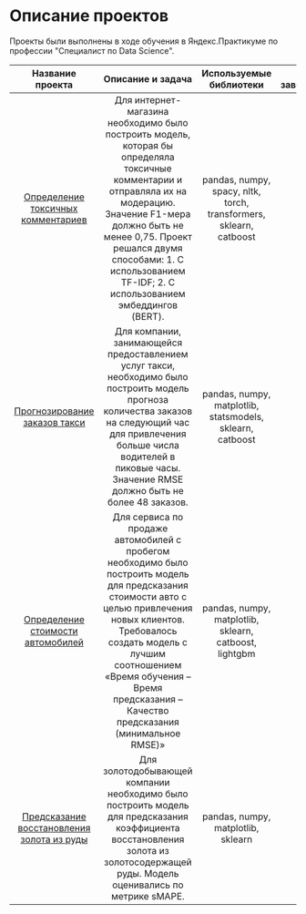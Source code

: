 # Описание проектов

Проекты были выполнены в ходе обучения в Яндекс.Практикуме по профессии "Специалист по Data Science".

| Название проекта | Описание и задача | Используемые библиотеки | Год завершения |
| :--------------: | :---------------: | :---------------------: | :-------------:|
| [Определение токсичных комментариев](toxic_comments) | Для интернет-магазина необходимо было построить модель, которая бы определяла токсичные комментарии и отправляла их на модерацию. Значение F1-мера должно быть не менее 0,75. Проект решался двумя способами: 1. С использованием TF-IDF; 2. С использованием эмбеддингов (BERT). | pandas, numpy, spacy, nltk, torch, transformers, sklearn, catboost | 2022 |
| [Прогнозирование заказов такси](taxi_orders_forecast) | Для компании, занимающейся предоставлением услуг такси, необходимо было построить модель прогноза количества заказов на следующий час для привлечения больше числа водителей в пиковые часы. Значение RMSE должно быть не более 48 заказов. | pandas, numpy, matplotlib, statsmodels, sklearn, catboost | 2022 |
| [Определение стоимости автомобилей](cost_cars_determination) | Для сервиса по продаже автомобилей с пробегом необходимо было построить модель для предсказания стоимости авто с целью привлечения новых клиентов. Требовалось создать модель с лучшим соотношением «Время обучения – Время предсказания – Качество предсказания (минимальное RMSE)» | pandas, numpy, matplotlib, sklearn, catboost, lightgbm | 2022 |
| [Предсказание восстановления золота из руды](recovery_of_gold_from_ore) | Для золотодобывающей компании необходимо было построить модель для предсказания коэффициента восстановления золота из золотосодержащей руды. Модель оценивались по метрике sMAPE. | pandas, numpy, matplotlib, sklearn | 2022 |
